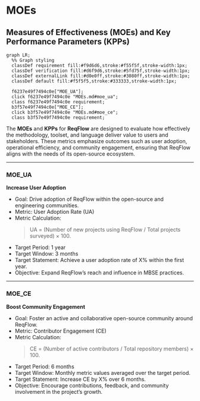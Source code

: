 # MOEs

## Measures of Effectiveness (MOEs) and Key Performance Parameters (KPPs)
```mermaid
graph LR;
  %% Graph styling
  classDef requirement fill:#f9d6d6,stroke:#f55f5f,stroke-width:1px;
  classDef verification fill:#d6f9d6,stroke:#5fd75f,stroke-width:1px;
  classDef externalLink fill:#d0e0ff,stroke:#3080ff,stroke-width:1px;
  classDef default fill:#f5f5f5,stroke:#333333,stroke-width:1px;

  f6237e49f7494c0e["MOE_UA"];
  click f6237e49f7494c0e "MOEs.md#moe_ua";
  class f6237e49f7494c0e requirement;
  b3f57e49f7494c0e["MOE_CE"];
  click b3f57e49f7494c0e "MOEs.md#moe_ce";
  class b3f57e49f7494c0e requirement;
```
















The **MOEs** and **KPPs** for **ReqFlow** are designed to evaluate how effectively the methodology, toolset, and language deliver value to users and stakeholders. 
These metrics emphasize outcomes such as user adoption, operational efficiency, and community engagement, ensuring that ReqFlow aligns with the needs of its open-source ecosystem.

---

### MOE_UA
**Increase User Adoption**
- Goal: Drive adoption of ReqFlow within the open-source and engineering communities.
- Metric: User Adoption Rate (UA)
- Metric Calculation:  
  > UA = (Number of new projects using ReqFlow / Total projects surveyed) × 100.
- Target Period: 1 year
- Target Window: 3 months
- Target Statement: Achieve a user adoption rate of X% within the first year.
- Objective: Expand ReqFlow’s reach and influence in MBSE practices.

---

### MOE_CE
**Boost Community Engagement**
- Goal: Foster an active and collaborative open-source community around ReqFlow.
- Metric: Contributor Engagement (CE)
- Metric Calculation:  
  > CE = (Number of active contributors / Total repository members) × 100.
- Target Period: 6 months
- Target Window: Monthly metric values averaged over the target period.
- Target Statement: Increase CE by X% over 6 months.
- Objective: Encourage contributions, feedback, and community involvement in the project’s growth.